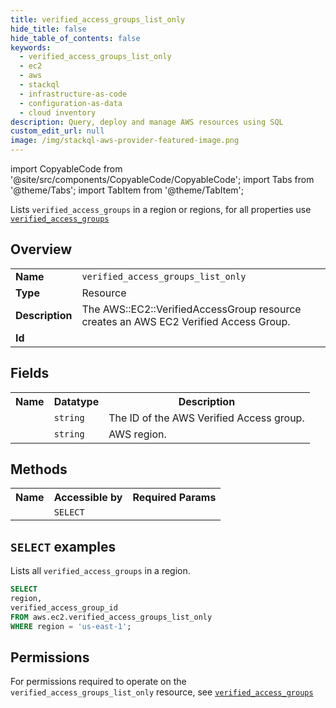```yaml
---
title: verified_access_groups_list_only
hide_title: false
hide_table_of_contents: false
keywords:
  - verified_access_groups_list_only
  - ec2
  - aws
  - stackql
  - infrastructure-as-code
  - configuration-as-data
  - cloud inventory
description: Query, deploy and manage AWS resources using SQL
custom_edit_url: null
image: /img/stackql-aws-provider-featured-image.png
---
```


import CopyableCode from '@site/src/components/CopyableCode/CopyableCode';
import Tabs from '@theme/Tabs';
import TabItem from '@theme/TabItem';

Lists <code>verified_access_groups</code> in a region or regions, for all properties use <a href="/services/serviceName/verified_access_groups/"><code>verified_access_groups</code></a>

## Overview
<table>
<tbody>
<tr><td><b>Name</b></td><td><code>verified_access_groups_list_only</code></td></tr>
<tr><td><b>Type</b></td><td>Resource</td></tr>
<tr><td><b>Description</b></td><td>The AWS::EC2::VerifiedAccessGroup resource creates an AWS EC2 Verified Access Group.</td></tr>
<tr><td><b>Id</b></td><td><CopyableCode code="aws.ec2.verified_access_groups_list_only" /></td></tr>
</tbody>
</table>

## Fields
<table>
<tbody>
<tr><th>Name</th><th>Datatype</th><th>Description</th></tr><tr><td><CopyableCode code="verified_access_group_id" /></td><td><code>string</code></td><td>The ID of the AWS Verified Access group.</td></tr>
<tr><td><CopyableCode code="region" /></td><td><code>string</code></td><td>AWS region.</td></tr>
</tbody>
</table>

## Methods

<table>
<tbody>
  <tr>
    <th>Name</th>
    <th>Accessible by</th>
    <th>Required Params</th>
  </tr>
  <tr>
    <td><CopyableCode code="list_resources" /></td>
    <td><code>SELECT</code></td>
    <td><CopyableCode code="region" /></td>
  </tr>
</tbody>
</table>

## `SELECT` examples
Lists all <code>verified_access_groups</code> in a region.
```sql
SELECT
region,
verified_access_group_id
FROM aws.ec2.verified_access_groups_list_only
WHERE region = 'us-east-1';
```


## Permissions

For permissions required to operate on the <code>verified_access_groups_list_only</code> resource, see <a href="/services/ec2/verified_access_groups/#permissions"><code>verified_access_groups</code></a>

